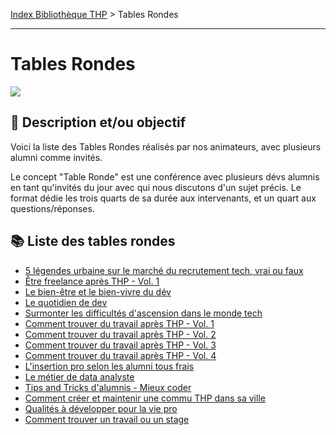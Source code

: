[Index Bibliothèque THP](https://github.com/TheHackingProject/bibliotheque-THP/wiki) > Tables Rondes

___

# Tables Rondes

![](https://picsum.photos/1024/400)

## 📄 Description et/ou objectif

Voici la liste des Tables Rondes réalisés par nos animateurs, avec plusieurs alumni comme invités.

Le concept "Table Ronde" est une conférence avec plusieurs dévs alumnis en tant qu'invités du jour avec qui nous discutons d'un sujet précis. Le format dédie les trois quarts de sa durée aux intervenants, et un quart aux questions/réponses. 


## 📚 Liste des tables rondes

- [5 légendes urbaine sur le marché du recrutement tech, vrai ou faux](https://github.com/TheHackingProject/bibliotheque-THP/wiki/5_legendes_urbaine_sur_le_marche_du_recrutement_tech_vrai_ou_faux)
- [Être freelance après THP - Vol. 1](https://github.com/TheHackingProject/bibliotheque-THP/wiki/etre_freelance_apres_thp-vol1)
- [Le bien-être et le bien-vivre du dév](https://github.com/TheHackingProject/bibliotheque-THP/wiki/le_bien-etre_et_le_bien-vivre_du_dev)
- [Le quotidien de dev](https://github.com/TheHackingProject/bibliotheque-THP/wiki/le_quotidien_de_dev)
- [Surmonter les difficultés d'ascension dans le monde tech](https://github.com/TheHackingProject/bibliotheque-THP/wiki/surmonter_les_difficultes_d_ascension_dans_le_monde_tech)
- [Comment trouver du travail après THP - Vol. 1](https://github.com/TheHackingProject/bibliotheque-THP/wiki/comment_trouver_du_travail_apres_thp-vol1)
- [Comment trouver du travail après THP - Vol. 2](https://github.com/TheHackingProject/bibliotheque-THP/wiki/comment_trouver_du_travail_apres_thp-vol2)
- [Comment trouver du travail après THP - Vol. 3](https://github.com/TheHackingProject/bibliotheque-THP/wiki/comment_trouver_du_travail_apres_thp-vol3)
- [Comment trouver du travail après THP - Vol. 4](https://github.com/TheHackingProject/bibliotheque-THP/wiki/comment_trouver_du_travail_apres_thp-vol4)
- [L'insertion pro selon les alumni tous frais](https://github.com/TheHackingProject/bibliotheque-THP/wiki/l_insertion_pro_selon_les_alumni_tous_frais)
- [Le métier de data analyste](https://github.com/TheHackingProject/bibliotheque-THP/wiki/le_metier_de_data_analyste)
- [Tips and Tricks d'alumnis - Mieux coder](https://github.com/TheHackingProject/bibliotheque-THP/wiki/tips_and_tricks_d_alumnis-mieux_coder)
- [Comment créer et maintenir une commu THP dans sa ville](https://github.com/TheHackingProject/bibliotheque-THP/wiki/comment_creer_et_maintenir_une_commu_thp_dans_sa_ville)
- [Qualités à développer pour la vie pro](https://github.com/TheHackingProject/bibliotheque-THP/wiki/qualites_a_developper_pour_la_vie_pro)
- [Comment trouver un travail ou un stage](https://github.com/TheHackingProject/bibliotheque-THP/wiki/comment_trouver_un_travail_ou_un_stage)
